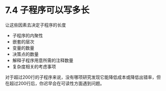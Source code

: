 # 7.4 子程序可以写多长

让这些因素去决定子程序的长度

- 子程序的内聚性
- 嵌套的层次
- 变量的数量
- 决策点的数量
- 解释子程序用意所需的注释数量
- 复杂度相关的考虑事项



对于超过200行的子程序来说，没有哪项研究发现它能降低成本或降低出错率，但在超过200行后，你迟早会在可读性方面遇到问题。



